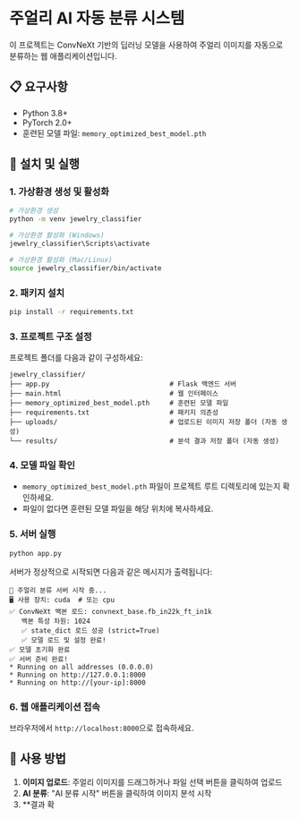 # 주얼리 AI 자동 분류 시스템

이 프로젝트는 ConvNeXt 기반의 딥러닝 모델을 사용하여 주얼리 이미지를 자동으로 분류하는 웹 애플리케이션입니다.

## 📋 요구사항

- Python 3.8+
- PyTorch 2.0+
- 훈련된 모델 파일: `memory_optimized_best_model.pth`

## 🚀 설치 및 실행

### 1. 가상환경 생성 및 활성화

```bash
# 가상환경 생성
python -m venv jewelry_classifier

# 가상환경 활성화 (Windows)
jewelry_classifier\Scripts\activate

# 가상환경 활성화 (Mac/Linux)
source jewelry_classifier/bin/activate
```

### 2. 패키지 설치

```bash
pip install -r requirements.txt
```

### 3. 프로젝트 구조 설정

프로젝트 폴더를 다음과 같이 구성하세요:

```
jewelry_classifier/
├── app.py                              # Flask 백엔드 서버
├── main.html                           # 웹 인터페이스
├── memory_optimized_best_model.pth     # 훈련된 모델 파일
├── requirements.txt                    # 패키지 의존성
├── uploads/                            # 업로드된 이미지 저장 폴더 (자동 생성)
└── results/                            # 분석 결과 저장 폴더 (자동 생성)
```

### 4. 모델 파일 확인

- `memory_optimized_best_model.pth` 파일이 프로젝트 루트 디렉토리에 있는지 확인하세요.
- 파일이 없다면 훈련된 모델 파일을 해당 위치에 복사하세요.

### 5. 서버 실행

```bash
python app.py
```

서버가 정상적으로 시작되면 다음과 같은 메시지가 출력됩니다:

```
🚀 주얼리 분류 서버 시작 중...
🖥️ 사용 장치: cuda  # 또는 cpu
✅ ConvNeXt 백본 로드: convnext_base.fb_in22k_ft_in1k
   백본 특성 차원: 1024
   ✅ state_dict 로드 성공 (strict=True)
   ✅ 모델 로드 및 설정 완료!
✅ 모델 초기화 완료
✅ 서버 준비 완료!
* Running on all addresses (0.0.0.0)
* Running on http://127.0.0.1:8000
* Running on http://[your-ip]:8000
```

### 6. 웹 애플리케이션 접속

브라우저에서 `http://localhost:8000`으로 접속하세요.

## 🎯 사용 방법

1. **이미지 업로드**: 주얼리 이미지를 드래그하거나 파일 선택 버튼을 클릭하여 업로드
2. **AI 분류**: "AI 분류 시작" 버튼을 클릭하여 이미지 분석 시작
3. **결과 확